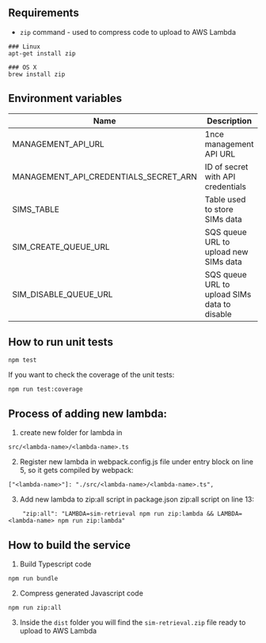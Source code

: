 ## Requirements
- `zip` command - used to compress code to upload to AWS Lambda
```
### Linux
apt-get install zip

### OS X 
brew install zip 
```

## Environment variables
| Name                                  | Description                                   | Example                                                    |
| ------------------------------------- | --------------------------------------------- | ---------------------------------------------------------- |
| MANAGEMENT_API_URL                    | 1nce management API URL                       | https://api-prod.1nce.com/management-api                   |
| MANAGEMENT_API_CREDENTIALS_SECRET_ARN | ID of secret with API credentials             | arn:aws:secretsmanager:REGION:ACCOUNT-ID:secret:ID         |
| SIMS_TABLE                            | Table used to store SIMs data                 | sim-metastore                                              |
| SIM_CREATE_QUEUE_URL                  | SQS queue URL to upload new SIMs data         | https://sqs.REGION.amazonaws.com/ACCOUNT/sims-create.fifo  |
| SIM_DISABLE_QUEUE_URL                 | SQS queue URL to upload SIMs data to disable  | https://sqs.REGION.amazonaws.com/ACCOUNT/sims-disable.fifo |

## How to run unit tests
```
npm test
```
If you want to check the coverage of the unit tests:
```
npm run test:coverage
```

## Process of adding new lambda:

1. create new folder for lambda in 
```
src/<lambda-name>/<lambda-name>.ts
```
2. Register new lambda in webpack.config.js file under entry block on line 5, so it gets compiled by webpack:

```
["<lambda-name>"]: "./src/<lambda-name>/<lambda-name>.ts",
```

3. Add new lambda to zip:all script in package.json zip:all script on line 13:

```
    "zip:all": "LAMBDA=sim-retrieval npm run zip:lambda && LAMBDA=<lambda-name> npm run zip:lambda"
```

## How to build the service
1) Build Typescript code
```
npm run bundle
```

2) Compress generated Javascript code
```
npm run zip:all
```

3) Inside the `dist` folder you will find the `sim-retrieval.zip` file ready to upload to AWS Lambda
